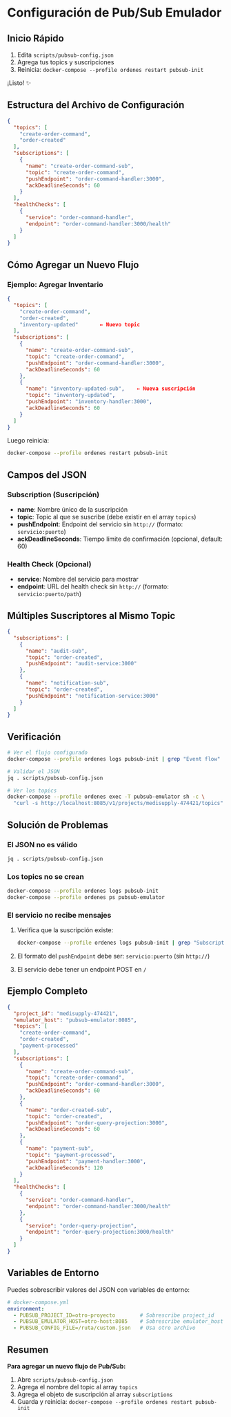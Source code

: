 # Configuración de Pub/Sub Emulador

## Inicio Rápido

1. Edita `scripts/pubsub-config.json`
2. Agrega tus topics y suscripciones
3. Reinicia: `docker-compose --profile ordenes restart pubsub-init`

¡Listo! ✨

## Estructura del Archivo de Configuración

```json
{
  "topics": [
    "create-order-command",
    "order-created"
  ],
  "subscriptions": [
    {
      "name": "create-order-command-sub",
      "topic": "create-order-command",
      "pushEndpoint": "order-command-handler:3000",
      "ackDeadlineSeconds": 60
    }
  ],
  "healthChecks": [
    {
      "service": "order-command-handler",
      "endpoint": "order-command-handler:3000/health"
    }
  ]
}
```

## Cómo Agregar un Nuevo Flujo

### Ejemplo: Agregar Inventario

```json
{
  "topics": [
    "create-order-command",
    "order-created",
    "inventory-updated"       ← Nuevo topic
  ],
  "subscriptions": [
    {
      "name": "create-order-command-sub",
      "topic": "create-order-command",
      "pushEndpoint": "order-command-handler:3000",
      "ackDeadlineSeconds": 60
    },
    {
      "name": "inventory-updated-sub",    ← Nueva suscripción
      "topic": "inventory-updated",
      "pushEndpoint": "inventory-handler:3000",
      "ackDeadlineSeconds": 60
    }
  ]
}
```

Luego reinicia:
```bash
docker-compose --profile ordenes restart pubsub-init
```

## Campos del JSON

### Subscription (Suscripción)
- **name**: Nombre único de la suscripción
- **topic**: Topic al que se suscribe (debe existir en el array `topics`)
- **pushEndpoint**: Endpoint del servicio sin `http://` (formato: `servicio:puerto`)
- **ackDeadlineSeconds**: Tiempo límite de confirmación (opcional, default: 60)

### Health Check (Opcional)
- **service**: Nombre del servicio para mostrar
- **endpoint**: URL del health check sin `http://` (formato: `servicio:puerto/path`)

## Múltiples Suscriptores al Mismo Topic

```json
{
  "subscriptions": [
    {
      "name": "audit-sub",
      "topic": "order-created",
      "pushEndpoint": "audit-service:3000"
    },
    {
      "name": "notification-sub",
      "topic": "order-created",
      "pushEndpoint": "notification-service:3000"
    }
  ]
}
```

## Verificación

```bash
# Ver el flujo configurado
docker-compose --profile ordenes logs pubsub-init | grep "Event flow"

# Validar el JSON
jq . scripts/pubsub-config.json

# Ver los topics
docker-compose --profile ordenes exec -T pubsub-emulator sh -c \
  "curl -s http://localhost:8085/v1/projects/medisupply-474421/topics" | jq
```

## Solución de Problemas

### El JSON no es válido
```bash
jq . scripts/pubsub-config.json
```

### Los topics no se crean
```bash
docker-compose --profile ordenes logs pubsub-init
docker-compose --profile ordenes ps pubsub-emulator
```

### El servicio no recibe mensajes

1. Verifica que la suscripción existe:
   ```bash
   docker-compose --profile ordenes logs pubsub-init | grep "Subscription"
   ```

2. El formato del `pushEndpoint` debe ser: `servicio:puerto` (sin `http://`)

3. El servicio debe tener un endpoint POST en `/`

## Ejemplo Completo

```json
{
  "project_id": "medisupply-474421",
  "emulator_host": "pubsub-emulator:8085",
  "topics": [
    "create-order-command",
    "order-created",
    "payment-processed"
  ],
  "subscriptions": [
    {
      "name": "create-order-command-sub",
      "topic": "create-order-command",
      "pushEndpoint": "order-command-handler:3000",
      "ackDeadlineSeconds": 60
    },
    {
      "name": "order-created-sub",
      "topic": "order-created",
      "pushEndpoint": "order-query-projection:3000",
      "ackDeadlineSeconds": 60
    },
    {
      "name": "payment-sub",
      "topic": "payment-processed",
      "pushEndpoint": "payment-handler:3000",
      "ackDeadlineSeconds": 120
    }
  ],
  "healthChecks": [
    {
      "service": "order-command-handler",
      "endpoint": "order-command-handler:3000/health"
    },
    {
      "service": "order-query-projection",
      "endpoint": "order-query-projection:3000/health"
    }
  ]
}
```

## Variables de Entorno

Puedes sobrescribir valores del JSON con variables de entorno:

```yaml
# docker-compose.yml
environment:
  - PUBSUB_PROJECT_ID=otro-proyecto        # Sobrescribe project_id
  - PUBSUB_EMULATOR_HOST=otro-host:8085    # Sobrescribe emulator_host
  - PUBSUB_CONFIG_FILE=/ruta/custom.json   # Usa otro archivo
```

## Resumen

**Para agregar un nuevo flujo de Pub/Sub:**

1. Abre `scripts/pubsub-config.json`
2. Agrega el nombre del topic al array `topics`
3. Agrega el objeto de suscripción al array `subscriptions`
4. Guarda y reinicia: `docker-compose --profile ordenes restart pubsub-init`

